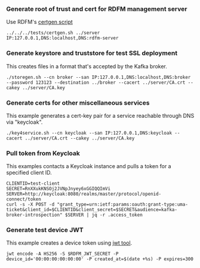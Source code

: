 ### Generate root of trust and cert for RDFM management server

Use RDFM's [certgen script](../../../tests/certgen.sh)
```
../../../tests/certgen.sh ../server IP:127.0.0.1,DNS:localhost,DNS:rdfm-server
```

### Generate keystore and truststore for test SSL deployment

This creates files in a format that's accepted by the Kafka broker.
```
./storegen.sh --cn broker --san IP:127.0.0.1,DNS:localhost,DNS:broker --password 123123 --destination ../broker --cacert ../server/CA.crt --cakey ../server/CA.key
```

### Generate certs for other miscellaneous services

This example generates a cert-key pair for a service reachable through DNS via "keycloak".
```
./key4service.sh --cn keycloak --san IP:127.0.0.1,DNS:keycloak --cacert ../server/CA.crt --cakey ../server/CA.key
```

### Pull token from Keycloak

This examples contacts a Keycloak instance and pulls a token for a specified client ID.

```
CLIENTID=test-client
SECRET=RnXXukKNSOj2JVNpJnyey6xGGIQQImVi
SERVER=http://keycloak:8080/realms/master/protocol/openid-connect/token
curl -s -X POST -d "grant_type=urn:ietf:params:oauth:grant-type:uma-ticket&client_id=$CLIENTID&client_secret=$SECRET&audience=kafka-broker-introspection" $SERVER | jq -r .access_token
```

### Generate test device JWT

This example creates a device token using [jwt tool](https://github.com/mike-engel/jwt-cli).

```
jwt encode -A HS256 -S $RDFM_JWT_SECRET -P device_id='00:00:00:00:00:00' -P created_at=$(date +%s) -P expires=300
```

